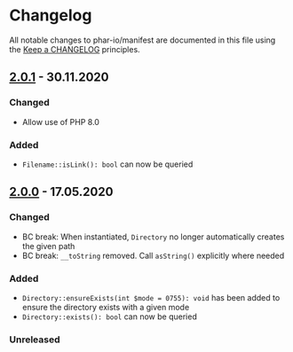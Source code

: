 # Changelog

All notable changes to phar-io/manifest are documented in this file using the [Keep a CHANGELOG](http://keepachangelog.com/) principles.


## [2.0.1] - 30.11.2020

### Changed

- Allow use of PHP 8.0


### Added
- `Filename::isLink(): bool` can now be queried


## [2.0.0] - 17.05.2020

### Changed

- BC break: When instantiated, `Directory` no longer automatically creates the given path
- BC break: `__toString` removed. Call `asString()` explicitly where needed

### Added

- `Directory::ensureExists(int $mode = 0755): void` has been added to ensure the directory exists with a given mode
- `Directory::exists(): bool` can now be queried


### Unreleased

[Unreleased]: https://github.com/phar-io/version/compare/2.0.1...HEAD
[2.0.1]: https://github.com/phar-io/version/compare/2.0.0...2.0.1
[2.0.0]: https://github.com/phar-io/version/compare/1.0.1...2.0.0
[1.0.2]: https://github.com/phar-io/version/compare/1.0.1...1.0.2
[1.0.1]: https://github.com/phar-io/version/compare/1.0.0...1.0.1
